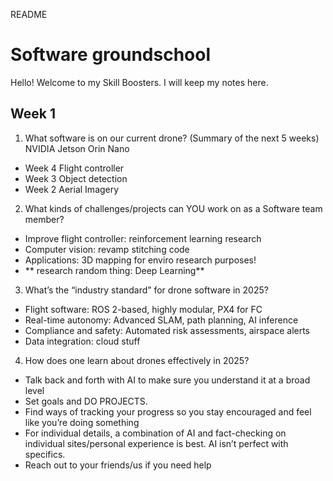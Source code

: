README
# Software groundschool
Hello! Welcome to my Skill Boosters. I will keep my notes here.

## Week 1
1. What software is on our current drone? (Summary of the next 5 weeks)
NVIDIA Jetson Orin Nano
- Week 4 Flight controller
- Week 3 Object detection
- Week 2 Aerial Imagery
2. What kinds of challenges/projects can YOU work on as a Software team member?
- Improve flight controller: reinforcement learning research
- Computer vision: revamp stitching code
- Applications: 3D mapping for enviro research purposes!
- ** research random thing: Deep Learning**
3. What’s the “industry standard” for drone software in 2025?
- Flight software: ROS 2-based, highly modular, PX4 for FC
- Real-time autonomy: Advanced SLAM, path planning, AI inference
- Compliance and safety: Automated risk assessments, airspace alerts
- Data integration: cloud stuff
4. How does one learn about drones effectively in 2025?
- Talk back and forth with AI to make sure you understand it at a broad level
- Set goals and DO PROJECTS. 
- Find ways of tracking your progress so you stay encouraged and feel like you’re doing something
- For individual details, a combination of AI and fact-checking on individual sites/personal experience is best. AI isn’t perfect with specifics.
- Reach out to your friends/us if you need help
